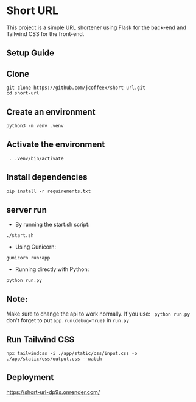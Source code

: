 # Short URL

This project is a simple URL shortener using Flask for the back-end and Tailwind CSS for the front-end.

## Setup Guide

## Clone

```
git clone https://github.com/jcoffeex/short-url.git
cd short-url
```

## Create an environment

```
python3 -m venv .venv
```

## Activate the environment

```
 . .venv/bin/activate
```

## Install dependencies

```
pip install -r requirements.txt
```

## server run

- By running the start.sh script:

```
./start.sh
```

- Using Gunicorn:

```
gunicorn run:app
```

- Running directly with Python:

```
python run.py
```

## Note:

Make sure to change the api to work normally. If you use: ` python run.py` don't forget to put `app.run(debug=True)` in `run.py`

## Run Tailwind CSS

```
npx tailwindcss -i ./app/static/css/input.css -o ./app/static/css/output.css --watch
```

## Deployment

https://short-url-dp9s.onrender.com/
